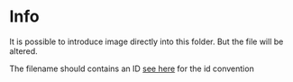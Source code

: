 # Info

It is possible to introduce image directly into this folder. But the file will be altered.

The filename should contains an ID [see here](../extract_txt/README.md) for the id convention